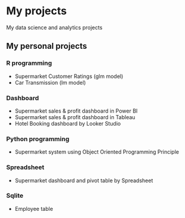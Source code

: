 # My projects
My data science and analytics projects

## My personal projects

### R programming
* Supermarket Customer Ratings (glm model)
* Car Transmission (lm model)

### Dashboard
* Supermarket sales & profit dashboard in Power BI
* Supermarket sales & profit dashboard in Tableau
* Hotel Booking dashboard by Looker Studio

### Python programming
* Supermarket system using Object Oriented Programming Principle

### Spreadsheet
* Supermarket dashboard and pivot table by Spreadsheet

### Sqlite 
* Employee table
